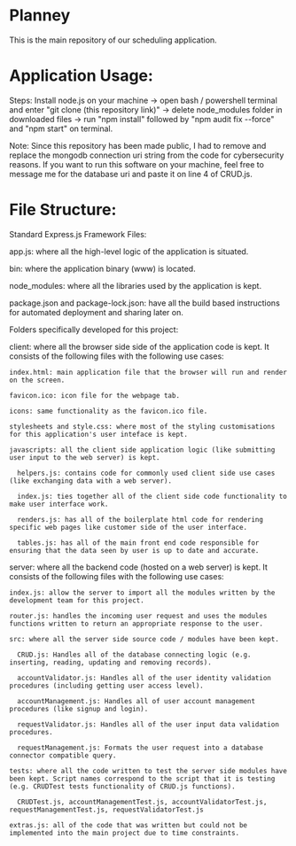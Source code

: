 # Planney

This is the main repository of our scheduling application.

# Application Usage: 

Steps: Install node.js on your machine -> open bash / powershell terminal and enter "git clone (this repository link)" -> delete node_modules folder in downloaded files -> run "npm install" followed by "npm audit fix --force" and "npm start" on terminal.

Note: Since this repository has been made public, I had to remove and replace the mongodb connection uri string from the code for cybersecurity reasons. If you want to run this software on your machine, feel free to message me for the database uri and paste it on line 4 of CRUD.js.

# File Structure:

Standard Express.js Framework Files:

app.js: where all the high-level logic of the application is situated.

bin: where the application binary (www) is located.

node_modules: where all the libraries used by the application is kept.

package.json and package-lock.json: have all the build based instructions for automated deployment and sharing later on.

Folders specifically developed for this project:

  client: where all the browser side side of the application code is kept. It consists of the following files with the following use cases:

    index.html: main application file that the browser will run and render on the screen.

    favicon.ico: icon file for the webpage tab.

    icons: same functionality as the favicon.ico file.

    stylesheets and style.css: where most of the styling customisations for this application's user inteface is kept.

    javascripts: all the client side application logic (like submitting user input to the web server) is kept.

      helpers.js: contains code for commonly used client side use cases (like exchanging data with a web server).

      index.js: ties together all of the client side code functionality to make user interface work.

      renders.js: has all of the boilerplate html code for rendering specific web pages like customer side of the user interface.

      tables.js: has all of the main front end code responsible for ensuring that the data seen by user is up to date and accurate.
  
  server: where all the backend code (hosted on a web server) is kept. It consists of the following files with the following use cases:

    index.js: allow the server to import all the modules written by the development team for this project.

    router.js: handles the incoming user request and uses the modules functions written to return an appropriate response to the user.

    src: where all the server side source code / modules have been kept.

      CRUD.js: Handles all of the database connecting logic (e.g. inserting, reading, updating and removing records).

      accountValidator.js: Handles all of the user identity validation procedures (including getting user access level).
      
      accountManagement.js: Handles all of user account management procedures (like signup and login).
      
      requestValidator.js: Handles all of the user input data validation procedures.
      
      requestManagement.js: Formats the user request into a database connector compatible query.

    tests: where all the code written to test the server side modules have been kept. Script names correspond to the script that it is testing (e.g. CRUDTest tests functionality of CRUD.js functions). 

      CRUDTest.js, accountManagementTest.js, accountValidatorTest.js, requestManagementTest.js, requestValidatorTest.js

    extras.js: all of the code that was written but could not be implemented into the main project due to time constraints.
    
